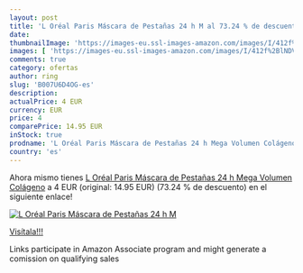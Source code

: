 ```yaml
---
layout: post
title: 'L Oréal Paris Máscara de Pestañas 24 h M al 73.24 % de descuento'
date: 
thumbnailImage: 'https://images-eu.ssl-images-amazon.com/images/I/412f%2BlNDVLL._SL200_.jpg'
images: [ 'https://images-eu.ssl-images-amazon.com/images/I/412f%2BlNDVLL._SL200_.jpg' ]
comments: true
category: ofertas
author: ring
slug: 'B007U6D4OG-es'
description:
actualPrice: 4 EUR
currency: EUR
price: 4
comparePrice: 14.95 EUR
inStock: true
prodname: 'L Oréal Paris Máscara de Pestañas 24 h Mega Volumen Colágeno'
country: 'es'
---
```


Ahora mismo tienes [L Oréal Paris Máscara de Pestañas 24 h Mega Volumen Colágeno](https://www.amazon.es/dp/B007U6D4OG/?tag=tolees-21) a 4 EUR (original: 14.95 EUR) (73.24 %  de descuento) en el siguiente enlace!

[![L Oréal Paris Máscara de Pestañas 24 h M](https://images-eu.ssl-images-amazon.com/images/I/412f%2BlNDVLL._SL200_.jpg)](https://www.amazon.es/dp/B007U6D4OG/?tag=tolees-21)

[Visítala!!!](https://www.amazon.es/dp/B007U6D4OG/?tag=tolees-21)

Links participate in Amazon Associate program and might generate a comission on qualifying sales
